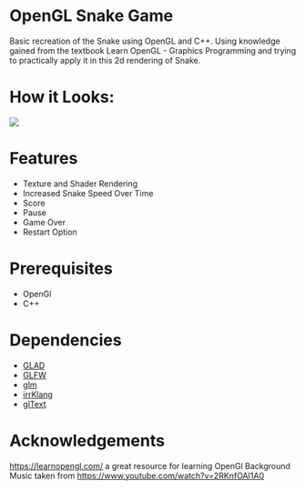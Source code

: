 # OpenGL Snake Game
Basic recreation of the Snake using OpenGL and C++.  Using knowledge gained from the textbook Learn OpenGL - Graphics Programming and trying to practically apply it in this 2d rendering of Snake.

# How it Looks:
![](https://media2.giphy.com/media/MsQOSUc0Jxig4GP6mT/giphy.gif?cid=790b761187c27739b08d879900cc02e072765c5a6f3cca03&rid=giphy.gif&ct=g)

# Features
* Texture and Shader Rendering
* Increased Snake Speed Over Time
* Score
* Pause
* Game Over
* Restart Option
# Prerequisites
* OpenGl
* C++
# Dependencies
* [GLAD](https://github.com/Dav1dde/glad)
* [GLFW](https://www.glfw.org/)
* [glm](https://github.com/g-truc/glm)
* [irrKlang](https://www.ambiera.com/irrklang/)
* [glText](https://github.com/vallentin/glText)

# Acknowledgements
https://learnopengl.com/ a great resource for learning OpenGl
Background Music taken from https://www.youtube.com/watch?v=2RKnfOAI1A0
